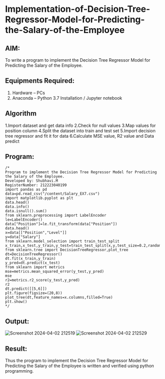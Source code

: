 # Implementation-of-Decision-Tree-Regressor-Model-for-Predicting-the-Salary-of-the-Employee

## AIM:
To write a program to implement the Decision Tree Regressor Model for Predicting the Salary of the Employee.

## Equipments Required:
1. Hardware – PCs
2. Anaconda – Python 3.7 Installation / Jupyter notebook

## Algorithm
1.Import dataset and get data info
2.Check for null values
3.Map values for position column
4.Split the dataset into train and test set
5.Import decision tree regressor and fit it for data
6.Calculate MSE value, R2 value and Data predict

## Program:
```
/*
Program to implement the Decision Tree Regressor Model for Predicting the Salary of the Employee.
Developed by: Shubhavi.M
RegisterNumber: 212223040199
import pandas as pd
data=pd.read_csv("/content/Salary_EX7.csv")
import matplotlib.pyplot as plt
data.head()
data.info()
data.isnull().sum()
from sklearn.preprocessing import LabelEncoder
le=LabelEncoder()
data["Position"]=le.fit_transform(data["Position"])
data.head()
x=data[["Position","Level"]]
y=data["Salary"]
from sklearn.model_selection import train_test_split
x_train,x_test,y_train,y_test=train_test_split(x,y,test_size=0.2,random_state=2)
from sklearn.tree import DecisionTreeRegressor,plot_tree
dt=DecisionTreeRegressor()
dt.fit(x_train,y_train)
y_pred=dt.predict(x_test)
from sklearn import metrics
mse=metrics.mean_squared_error(y_test,y_pred)
mse
r2=metrics.r2_score(y_test,y_pred)
r2
dt.predict([[5,6]])
plt.figure(figsize=(20,8))
plot_tree(dt,feature_names=x.columns,filled=True)
plt.show()
*/
```

## Output:
![Screenshot 2024-04-02 212519](https://github.com/Shubhavi17/Implementation-of-Decision-Tree-Regressor-Model-for-Predicting-the-Salary-of-the-Employee/assets/150005085/71b64cba-5706-479e-8ee4-a1cb92e8f774)
![Screenshot 2024-04-02 212529](https://github.com/Shubhavi17/Implementation-of-Decision-Tree-Regressor-Model-for-Predicting-the-Salary-of-the-Employee/assets/150005085/7d44f57b-e253-44e6-ab5c-3479aae9da64)




## Result:
Thus the program to implement the Decision Tree Regressor Model for Predicting the Salary of the Employee is written and verified using python programming.
